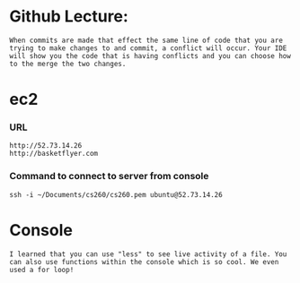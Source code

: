 # Github Lecture:
    When commits are made that effect the same line of code that you are trying to make changes to and commit, a conflict will occur. Your IDE will show you the code that is having conflicts and you can choose how to the merge the two changes.

# ec2
### URL
    http://52.73.14.26
    http://basketflyer.com

### Command to connect to server from console
    ssh -i ~/Documents/cs260/cs260.pem ubuntu@52.73.14.26

# Console
    I learned that you can use "less" to see live activity of a file. You can also use functions within the console which is so cool. We even used a for loop!